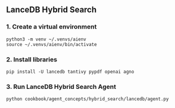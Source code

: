 ## LanceDB Hybrid Search

### 1. Create a virtual environment

```shell
python3 -m venv ~/.venvs/aienv
source ~/.venvs/aienv/bin/activate
```

### 2. Install libraries

```shell
pip install -U lancedb tantivy pypdf openai agno
```

### 3. Run LanceDB Hybrid Search Agent

```shell
python cookbook/agent_concepts/hybrid_search/lancedb/agent.py
```
